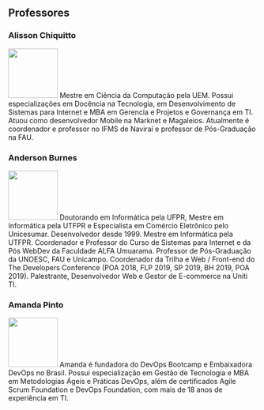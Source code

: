 ## Professores

### Alisson Chiquitto
<img src="https://webdev.alfaumuarama.edu.br/arquivos/1576067978g.jpg" width="100">
Mestre em Ciência da Computação pela UEM. Possui especializações em Docência na Tecnologia, em Desenvolvimento de Sistemas para Internet e MBA em Gerencia e Projetos e Governança em TI. Atuou como desenvolvedor Mobile na Marknet e Magaleios. Atualmente é coordenador e professor no IFMS de Naviraí e professor de Pós-Graduação na FAU.

### Anderson Burnes
<img src="https://webdev.alfaumuarama.edu.br/arquivos/1576672429g.jpg" width="100">
Doutorando em Informática pela UFPR, Mestre em Informática pela UTFPR e Especialista em Comércio Eletrônico pelo Unicesumar. Desenvolvedor desde 1999. Mestre em Informática pela UTFPR. Coordenador e Professor do Curso de Sistemas para Internet e da Pós WebDev da Faculdade ALFA Umuarama. Professor de Pós-Graduação da UNOESC, FAU e Unicampo. Coordenador da Trilha e Web / Front-end do The Developers Conference (POA 2018, FLP 2019, SP 2019, BH 2019, POA 2019). Palestrante, Desenvolvedor Web e Gestor de E-commerce na Uniti TI.

### Amanda Pinto
<img src="https://webdev.alfaumuarama.edu.br/arquivos/1617200404g.jpg" width="100">
Amanda é fundadora do DevOps Bootcamp e Embaixadora DevOps no Brasil. Possui especialização em Gestão de Tecnologia e MBA em Metodologias Ágeis e Práticas DevOps, além de certificados Agile Scrum Foundation e DevOps Foundation, com mais de 18 anos de experiência em TI.